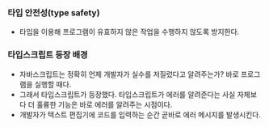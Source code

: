 ### 타입 안전성(type safety)

- 타입을 이용해 프로그램이 유효하지 않은 작업을 수행하지 않도록 방지한다.

### 타입스크립트 등장 배경

- 자바스크립트는 정확히 언제 개발자가 실수를 저질렀다고 알려주는가? 바로 프로그램을 실행할 때다.
- 그래서 타입스크립트가 등장했다. 타입스크립트가 에러를 알려준다는 사실 자체보다 더 훌륭한 기능은 바로 에러를 알려주는 시점이다.
- 개발자가 텍스트 편집기에 코드를 입력하는 순간 곧바로 에러 메시지를 발생시킨다.
